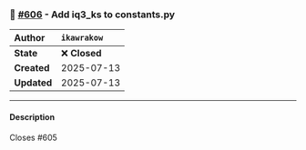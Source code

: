 ### 🔀 [#606](https://github.com/ikawrakow/ik_llama.cpp/pull/606) - Add iq3_ks to constants.py

| **Author** | `ikawrakow` |
| :--- | :--- |
| **State** | ❌ **Closed** |
| **Created** | 2025-07-13 |
| **Updated** | 2025-07-13 |

---

#### Description

Closes #605